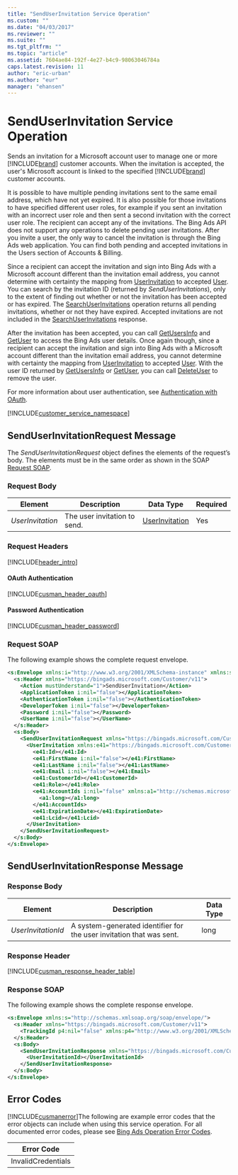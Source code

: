 ```yaml
---
title: "SendUserInvitation Service Operation"
ms.custom: ""
ms.date: "04/03/2017"
ms.reviewer: ""
ms.suite: ""
ms.tgt_pltfrm: ""
ms.topic: "article"
ms.assetid: 7604ae84-192f-4e27-b4c9-98063046784a
caps.latest.revision: 11
author: "eric-urban"
ms.author: "eur"
manager: "ehansen"
---
```

# SendUserInvitation Service Operation
Sends an invitation for  a Microsoft account user to manage one or more [!INCLUDE[brand](../customer-api/includes/brand.md)] customer accounts. When the invitation is accepted, the user's Microsoft account is linked to the specified [!INCLUDE[brand](../customer-api/includes/brand.md)] customer accounts.  

It is possible to have multiple pending invitations sent to the same email address, which have not yet expired. It is also possible for those invitations to have specified different user roles, for example if you sent an invitation with an incorrect user role and then sent a second invitation with the correct user role. The recipient can accept any of the invitations. The Bing Ads API does not support any operations to delete pending user invitations. After you invite a user, the only way to cancel the invitation is through the Bing Ads web application. You can find both pending and accepted invitations in the Users section of Accounts & Billing.

Since a recipient can accept the invitation and sign into Bing Ads with a Microsoft account different than the invitation email address, you cannot determine with certainty the mapping from [UserInvitation](../customer-api/userinvitation-data-object.md) to accepted [User](../customer-api/user-data-object.md). You can search by the invitation ID (returned by *SendUserInvitations*), only to the extent of finding out whether or not the invitation has been accepted or has expired. The [SearchUserInvitations](../customer-api/searchuserinvitations-service-operation.md) operation returns all pending invitations, whether or not they have expired. Accepted invitations are not included in the [SearchUserInvitations](../customer-api/searchuserinvitations-service-operation.md) response.  

After the invitation has been accepted, you can call [GetUsersInfo](../customer-api/getusersinfo-service-operation.md) and [GetUser](../customer-api/getuser-service-operation.md) to access the Bing Ads user details. Once again though, since a recipient can accept the invitation and sign into Bing Ads with a Microsoft account different than the invitation email address, you cannot determine with certainty the mapping from [UserInvitation](../customer-api/userinvitation-data-object.md) to accepted [User](../customer-api/user-data-object.md). With the user ID returned by [GetUsersInfo](../customer-api/getusersinfo-service-operation.md) or [GetUser](../customer-api/getuser-service-operation.md), you can call [DeleteUser](../customer-api/deleteuser-service-operation.md) to remove the user.

For more information about user authentication, see [Authentication with OAuth](https://msdn.microsoft.com/library/bing-ads-user-authentication-oauth-guide.aspx).

[!INCLUDE[customer_service_namespace](../customer-api/includes/customer-service-namespace.md)]

## <a name="request"></a>SendUserInvitationRequest Message
The *SendUserInvitationRequest* object defines the elements of the request’s body. The elements must be in the same order as shown in the SOAP [Request SOAP](#request_soap).

### Request Body

|Element|Description|Data Type|Required|
|-----------|---------------|-------------|------------|
|*UserInvitation*|The user invitation to send.|[UserInvitation](../customer-api/userinvitation-data-object.md)|Yes|

### Request Headers
[!INCLUDE[header_intro](../customer-api/includes/header-intro.md)]
#### OAuth Authentication
[!INCLUDE[cusman_header_oauth](../customer-api/includes/cusman-header-oauth.md)]
#### Password Authentication
[!INCLUDE[cusman_header_password](../customer-api/includes/cusman-header-password.md)]
### <a name="request_soap"></a>Request SOAP
The following example shows the complete request envelope.

```xml
<s:Envelope xmlns:i="http://www.w3.org/2001/XMLSchema-instance" xmlns:s="http://schemas.xmlsoap.org/soap/envelope/">
  <s:Header xmlns="https://bingads.microsoft.com/Customer/v11">
    <Action mustUnderstand="1">SendUserInvitation</Action>
    <ApplicationToken i:nil="false"></ApplicationToken>
    <AuthenticationToken i:nil="false"></AuthenticationToken>
    <DeveloperToken i:nil="false"></DeveloperToken>
    <Password i:nil="false"></Password>
    <UserName i:nil="false"></UserName>
  </s:Header>
  <s:Body>
    <SendUserInvitationRequest xmlns="https://bingads.microsoft.com/Customer/v11">
      <UserInvitation xmlns:e41="https://bingads.microsoft.com/Customer/v11/Entities" i:nil="false">
        <e41:Id></e41:Id>
        <e41:FirstName i:nil="false"></e41:FirstName>
        <e41:LastName i:nil="false"></e41:LastName>
        <e41:Email i:nil="false"></e41:Email>
        <e41:CustomerId></e41:CustomerId>
        <e41:Role></e41:Role>
        <e41:AccountIds i:nil="false" xmlns:a1="http://schemas.microsoft.com/2003/10/Serialization/Arrays">
          <a1:long></a1:long>
        </e41:AccountIds>
        <e41:ExpirationDate></e41:ExpirationDate>
        <e41:Lcid></e41:Lcid>
      </UserInvitation>
    </SendUserInvitationRequest>
  </s:Body>
</s:Envelope>
```

## <a name="response"></a>SendUserInvitationResponse Message

### <a name="Body_Elements"></a>Response Body

|Element|Description|Data Type|
|-----------|---------------|-------------|
|*UserInvitationId*|A system-generated identifier for the user invitation that was sent.|long|

### <a name="Header_Elements"></a>Response Header
[!INCLUDE[cusman_response_header_table](../customer-api/includes/cusman-response-header-table.md)]
### Response SOAP
The following example shows the complete response envelope.

```xml
<s:Envelope xmlns:s="http://schemas.xmlsoap.org/soap/envelope/">
  <s:Header xmlns="https://bingads.microsoft.com/Customer/v11">
    <TrackingId p4:nil="false" xmlns:p4="http://www.w3.org/2001/XMLSchema-instance"></TrackingId>
  </s:Header>
  <s:Body>
    <SendUserInvitationResponse xmlns="https://bingads.microsoft.com/Customer/v11">
      <UserInvitationId></UserInvitationId>
    </SendUserInvitationResponse>
  </s:Body>
</s:Envelope>
```

## <a name="errors"></a>Error Codes
[!INCLUDE[cusmanerror](../customer-api/includes/cusmanerror.md)]The following are example  error codes that the error objects can include when using this service operation. For all documented error codes, please see [Bing Ads Operation Error Codes](http://go.microsoft.com/fwlink/?LinkId=511884).

|Error Code|
|--------------|
|InvalidCredentials|
